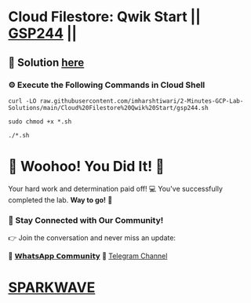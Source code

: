 # Cloud Filestore: Qwik Start || [GSP244](https://www.cloudskillsboost.google/focuses/1802?parent=catalog) ||

## 🔑 Solution [here](https://youtube.com/@sparkwave.01)

### ⚙️ Execute the Following Commands in Cloud Shell

```
curl -LO raw.githubusercontent.com/imharshtiwari/2-Minutes-GCP-Lab-Solutions/main/Cloud%20Filestore%20Qwik%20Start/gsp244.sh

sudo chmod +x *.sh

./*.sh
```

# 🎉 Woohoo! You Did It! 🎉

Your hard work and determination paid off! 💻
You've successfully completed the lab. **Way to go!** 🚀

### 💬 Stay Connected with Our Community!

👉 Join the conversation and never miss an update:

💚 [𝗪𝗵𝗮𝘁𝘀𝗔𝗽𝗽 𝗖𝗼𝗺𝗺𝘂𝗻𝗶𝘁𝘆](https://chat.whatsapp.com/EBL8RDGM5PJ8y3htuOFE3X)
📢 [Telegram Channel](https://t.me/sparkwave.01)

# [SPARKWAVE](https://www.youtube.com/@sparkwave.01)
